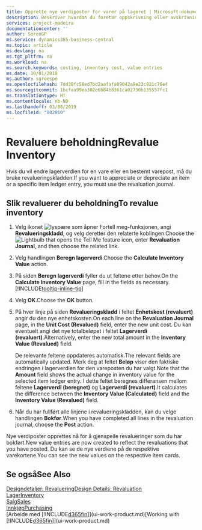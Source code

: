 ```yaml
---
title: Opprette nye verdiposter for varer på lageret | Microsoft-dokumentasjon
description: Beskriver hvordan du foretar oppskrivning eller avskrivning av verdiposter for én eller flere varer på lageret, ved å bokføre den gjeldende, beregnede verdien.
services: project-madeira
documentationcenter: ''
author: SorenGP
ms.service: dynamics365-business-central
ms.topic: article
ms.devlang: na
ms.tgt_pltfrm: na
ms.workload: na
ms.search.keywords: costing, inventory cost, value entries
ms.date: 10/01/2018
ms.author: sgroespe
ms.openlocfilehash: 7dd38fc58ed7bd2aafafa09042a9e23c821c76e4
ms.sourcegitcommit: 1bcfaa99ea302e6b84b8361ca02730b135557fc1
ms.translationtype: HT
ms.contentlocale: nb-NO
ms.lasthandoff: 03/08/2019
ms.locfileid: "802810"
---
```

# <a name="revalue-inventory"></a><span data-ttu-id="55024-103">Revaluere beholdning</span><span class="sxs-lookup"><span data-stu-id="55024-103">Revalue Inventory</span></span>
<span data-ttu-id="55024-104">Hvis du vil endre lagerverdien for en vare eller en bestemt varepost, må du bruke revalueringskladden.</span><span class="sxs-lookup"><span data-stu-id="55024-104">If you want to appreciate or depreciate an item or a specific item ledger entry, you must use the revaluation journal.</span></span>

## <a name="to-revalue-inventory"></a><span data-ttu-id="55024-105">Slik revaluerer du beholdning</span><span class="sxs-lookup"><span data-stu-id="55024-105">To revalue inventory</span></span>
1. <span data-ttu-id="55024-106">Velg ikonet ![lyspære som åpner Fortell meg-funksjonen](media/ui-search/search_small.png "Fortell hva du vil gjøre"), angi **Revalueringskladd**, og velg deretter den relaterte koblingen.</span><span class="sxs-lookup"><span data-stu-id="55024-106">Choose the ![Lightbulb that opens the Tell Me feature](media/ui-search/search_small.png "Tell me what you want to do") icon, enter **Revaluation Journal**, and then choose the related link.</span></span>
2. <span data-ttu-id="55024-107">Velg handlingen **Beregn lagerverdi**.</span><span class="sxs-lookup"><span data-stu-id="55024-107">Choose the **Calculate Inventory Value** action.</span></span>
3. <span data-ttu-id="55024-108">På siden **Beregn lagerverdi** fyller du ut feltene etter behov.</span><span class="sxs-lookup"><span data-stu-id="55024-108">On the **Calculate Inventory Value** page, fill in the fields as necessary.</span></span> [!INCLUDE[tooltip-inline-tip](includes/tooltip-inline-tip_md.md)]
4. <span data-ttu-id="55024-109">Velg **OK**.</span><span class="sxs-lookup"><span data-stu-id="55024-109">Choose the **OK** button.</span></span>
5. <span data-ttu-id="55024-110">På hver linje på siden **Revalueringskladd** i feltet **Enhetskost (revaluert)** angir du den nye enhetskosten.</span><span class="sxs-lookup"><span data-stu-id="55024-110">On each line on the **Revaluation Journal** page, in the **Unit Cost (Revalued)** field, enter the new unit cost.</span></span> <span data-ttu-id="55024-111">Du kan eventuelt angi det nye totalbeløpet i feltet **Lagerverdi (revaluert)**.</span><span class="sxs-lookup"><span data-stu-id="55024-111">Alternatively, enter the new total amount in the **Inventory Value (Revalued)** field.</span></span>

    <span data-ttu-id="55024-112">De relevante feltene oppdateres automatisk.</span><span class="sxs-lookup"><span data-stu-id="55024-112">The relevant fields are automatically updated.</span></span> <span data-ttu-id="55024-113">Merk deg at feltet **Beløp** viser den faktiske endringen i lagerverdien for den vareposten du har valgt.</span><span class="sxs-lookup"><span data-stu-id="55024-113">Note that the **Amount** field shows the actual change in inventory value for the selected item ledger entry.</span></span> <span data-ttu-id="55024-114">I dette feltet beregnes differansen mellom feltene **Lagerverdi (beregnet)** og **Lagerverdi (revaluert)**.</span><span class="sxs-lookup"><span data-stu-id="55024-114">It calculates the difference between the **Inventory Value (Calculated)** field and the **Inventory Value (Revalued)** field.</span></span>
6. <span data-ttu-id="55024-115">Når du har fullført alle linjene i revalueringskladden, kan du velge handlingen **Bokfør**.</span><span class="sxs-lookup"><span data-stu-id="55024-115">When you have completed all lines in the revaluation journal, choose the **Post** action.</span></span>

<span data-ttu-id="55024-116">Nye verdiposter opprettes nå for å gjenspeile revalueringer som du har bokført.</span><span class="sxs-lookup"><span data-stu-id="55024-116">New value entries are now created to reflect the revaluations that you have posted.</span></span> <span data-ttu-id="55024-117">Du kan se de nye verdiene på de respektive varekortene.</span><span class="sxs-lookup"><span data-stu-id="55024-117">You can see the new values on the respective item cards.</span></span>

## <a name="see-also"></a><span data-ttu-id="55024-118">Se også</span><span class="sxs-lookup"><span data-stu-id="55024-118">See Also</span></span>
[<span data-ttu-id="55024-119">Designdetaljer: Revaluering</span><span class="sxs-lookup"><span data-stu-id="55024-119">Design Details: Revaluation</span></span>](design-details-revaluation.md)  
[<span data-ttu-id="55024-120">Lager</span><span class="sxs-lookup"><span data-stu-id="55024-120">Inventory</span></span>](inventory-manage-inventory.md)  
[<span data-ttu-id="55024-121">Salg</span><span class="sxs-lookup"><span data-stu-id="55024-121">Sales</span></span>](sales-manage-sales.md)  
[<span data-ttu-id="55024-122">Innkjøp</span><span class="sxs-lookup"><span data-stu-id="55024-122">Purchasing</span></span>](purchasing-manage-purchasing.md)  
<span data-ttu-id="55024-123">[Arbeide med [!INCLUDE[d365fin](includes/d365fin_md.md)]](ui-work-product.md)</span><span class="sxs-lookup"><span data-stu-id="55024-123">[Working with [!INCLUDE[d365fin](includes/d365fin_md.md)]](ui-work-product.md)</span></span>
